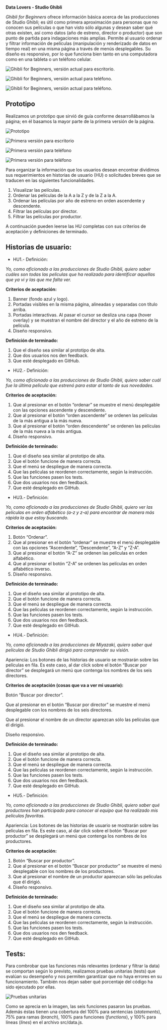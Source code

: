 **Data Lovers - Studio Ghibli**

_Ghibli for Beginners_ ofrece información básica acerca de las producciones de Studio Ghibli; es útil como primera aproximación para personas que no conocen sus películas o que han visto sólo algunas y desean saber qué otras existen, así como datos (año de estreno, director o productor) que son punto de partida para indagaciones más amplias. Permite al usuario ordenar y filtrar información de películas (manipulación y renderizado de datos en tiempo real) en una misma página a través de menús desplegables. Su diseño es responsivo, por lo que funciona bien tanto en una computadora como en una tableta o un teléfono celular.

![Ghibli for Beginners, versión actual para escritorio.](src/ghibli-version-actual.png)

![Ghibli for Beginners, versión actual para teléfono.](src/primera-version-telefono-1.jpeg)

![Ghibli for Beginners, versión actual para teléfono.](src/version-actual-telefono-2.jpeg)

## Prototipo

Realizamos un prototipo que sirvió de guía conforme desarrollábamos la página; en él basamos la mayor parte de la primera versión de la página. 

![Prototipo](src/prototipo-ghibli.png)

![Primera versión para escritorio](src/ghibli-primera-version.png)

![Primera versión para teléfono](src/primera-version-telefono-1.jpeg)

![Primera versión para teléfono](src/primera-version-telefono-2.jpeg)


Para organizar la información que los usuarios desean encontrar dividimos sus requerimientos en historias de usuario (HU) o solicitudes breves que se traducen en las siguientes funcionalidades.

1. Visualizar las películas.
2. Ordenar las películas de la A a la Z y de la Z a la A.
3. Ordenar las películas por año de estreno en orden ascendente y descendente.
4. Filtrar las películas por director.
5. Filtrar las películas por productor. 

A continuación pueden leerse las HU completas con sus criterios de aceptación y definiciones de terminado.

## Historias de usuario:

- HU1.- Definición:

_Yo, como aficionado a las producciones de Studio Ghibli, quiero saber cuáles son todas las películas que ha realizado para identificar aquellas que ya vi y las que me falta ver._

<b>Criterios de aceptación:</b>

1. Banner (fondo azul y logo).
2. Portadas visibles en la misma página, alineadas y separadas con título arriba.
3. Portadas interactivas. Al pasar el cursor se desliza una capa (hover overlay) y se muestran el nombre del director y el año de estreno de la película.
4. Diseño responsivo.

<b>Definición de terminado:</b>

1. Que el diseño sea similar al prototipo de alta.
2. Que dos usuarios nos den feedback.
3. Que esté desplegado en GitHub.

- HU2.- Definición:

_Yo, como aficionado a las producciones de Studio Ghibli, quiero saber cuál fue la última película que estrenó para estar al tanto de sus novedades._

<b>Criterios de aceptación:</b>

1. Que al presionar en el botón “ordenar” se muestre el menú desplegable con las opciones ascendente y descendente.
2. Que al presionar el botón “orden ascendente” se ordenen las películas de la más antigua a la más nueva.
3. Que al presionar el botón “orden descendente” se ordenen las películas de la más nueva a la más antigua.
4. Diseño responsivo.

<b>Definición de terminado:</b>

1. Que el diseño sea similar al prototipo de alta.
2. Que el botón funcione de manera correcta.
3. Que el menú se despliegue de manera correcta.
4. Que las películas se reordenen correctamente, según la instrucción.
5. Que las funciones pasen los tests.
6. Que dos usuarios nos den feedback.
7. Que esté desplegado en GitHub.

- HU3.- Definición:

_Yo, como aficionado a las producciones de Studio Ghibli, quiero ver las películas en orden alfabético (a-z y z-a) para encontrar de manera más rápida la que estoy buscando._

<b>Criterios de aceptación:</b>

1. Botón “Ordenar”.
2. Que al presionar en el botón “ordenar” se muestre el menú desplegable con las opciones “Ascendente”, “Descendente”, “A-Z” y “Z-A”.
3. Que al presionar el botón “A-Z” se ordenen las películas en orden alfabético.
4. Que al presionar el botón “Z-A” se ordenen las películas en orden alfabético inverso.
5. Diseño responsivo.

<b>Definición de terminado:</b>

1. Que el diseño sea similar al prototipo de alta.
2. Que el botón funcione de manera correcta.
3. Que el menú se despliegue de manera correcta.
4. Que las películas se reordenen correctamente, según la instrucción.
5. Que las funciones pasen los tests.
6. Que dos usuarios nos den feedback.
7. Que esté desplegado en GitHub.

- HU4.- Definición:

_Yo, como aficionado a las producciones de Miyazaki, quiero saber qué películas de Studio Ghibli dirigió para comprender su visión._

Apariencia:
Los botones de las historias de usuario se mostrarán sobre las películas en fila. Es este caso, al dar click sobre el botón “Buscar por director” se desplegará un menú que contenga los nombres de los seis directores.

<b>Criterios de aceptación (cosas que va a ver mi usuario):</b>

Botón “Buscar por director”.

Que al presionar en el botón “Buscar por director” se muestre el menú desplegable con los nombres de los seis directores.

Que al presionar el nombre de un director aparezcan sólo las películas que él dirigió.

Diseño responsivo.

<b>Definición de terminado:</b>

1. Que el diseño sea similar al prototipo de alta.
2. Que el botón funcione de manera correcta.
3. Que el menú se despliegue de manera correcta.
4. Que las películas se reordenen correctamente, según la instrucción.
5. Que las funciones pasen los tests.
6. Que dos usuarios nos den feedback.
7. Que esté desplegado en GitHub.

- HU5.- Definición:

_Yo, como aficionado a las producciones de Studio Ghibli, quiero saber qué productores han participado para conocer al equipo que ha realizado mis películas favoritas._

Apariencia:
Los botones de las historias de usuario se mostrarán sobre las películas en fila. Es este caso, al dar click sobre el botón “Buscar por productor” se desplegará un menú que contenga los nombres de los productores.

<b>Criterios de aceptación:</b>

1. Botón “Buscar por productor”.
2. Que al presionar en el botón “Buscar por productor” se muestre el menú desplegable con los nombres de los productores.
3. Que al presionar el nombre de un productor aparezcan sólo las películas que él dirigió.
4. Diseño responsivo.

<b>Definición de terminado:</b>

1. Que el diseño sea similar al prototipo de alta.
2. Que el botón funcione de manera correcta.
3. Que el menú se despliegue de manera correcta.
4. Que las películas se reordenen correctamente, según la instrucción.
5. Que las funciones pasen los tests.
6. Que dos usuarios nos den feedback.
7. Que esté desplegado en GitHub.

## Tests:

Para combrobar que las funciones más relevantes (ordenar y filtrar la data) se comportan según lo previsto, realizamos pruebas unitarias (tests) que evalúan su desempeño y nos permiten garantizar que no haya errores en su funcionamiento. También nos dejan saber qué porcentaje del código ha sido ejecutado por ellas.

![Pruebas unitarias](src/pruebas-unitarias.png)

Como se aprecia en la imagen, las seis funciones pasaron las pruebas. Además éstas tienen una cobertura del 100% para sentencias (_statements_), 75% para ramas (_branch_), 100% para funciones (_functions_), y 100% para líneas (_lines_) en el archivo src/data.js.


